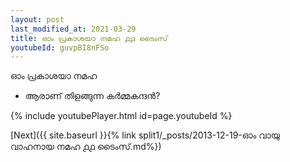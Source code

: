 ```yaml
---
layout: post
last_modified_at: 2021-03-29
title: ഓം പ്രകാശയാ നമഹ ൧൧ ടൈംസ്
youtubeId: guvpBI8nFSo
---
```

 
 
 ഓം പ്രകാശയാ നമഹ 
 
 -  ആരാണ് തിളങ്ങുന്ന കർമ്മകന്ദൻ? 
 
  
 
  
 
 
 
 
 
 


{% include youtubePlayer.html id=page.youtubeId %}
 
[Next]({{ site.baseurl }}{% link  split1/_posts/2013-12-19-ഓം വായു വാഹനായ നമഹ ൧൧ ടൈംസ്.md%})
 
